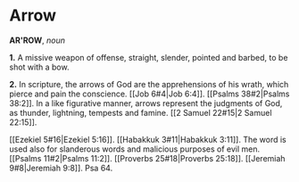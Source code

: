 # Arrow

**AR'ROW**, _noun_

**1.** A missive weapon of offense, straight, slender, pointed and barbed, to be shot with a bow.

**2.** In scripture, the arrows of God are the apprehensions of his wrath, which pierce and pain the conscience. [[Job 6#4|Job 6:4]]. [[Psalms 38#2|Psalms 38:2]]. In a like figurative manner, arrows represent the judgments of God, as thunder, lightning, tempests and famine. [[2 Samuel 22#15|2 Samuel 22:15]].

[[Ezekiel 5#16|Ezekiel 5:16]]. [[Habakkuk 3#11|Habakkuk 3:11]]. The word is used also for slanderous words and malicious purposes of evil men. [[Psalms 11#2|Psalms 11:2]]. [[Proverbs 25#18|Proverbs 25:18]]. [[Jeremiah 9#8|Jeremiah 9:8]]. Psa 64.
